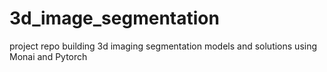 # 3d_image_segmentation

project repo building 3d imaging segmentation models and solutions using Monai and Pytorch
